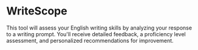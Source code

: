 # WriteScope
This tool will assess your English writing skills by analyzing your response to a writing prompt. You'll receive detailed feedback, a proficiency level assessment, and personalized recommendations for improvement. 
